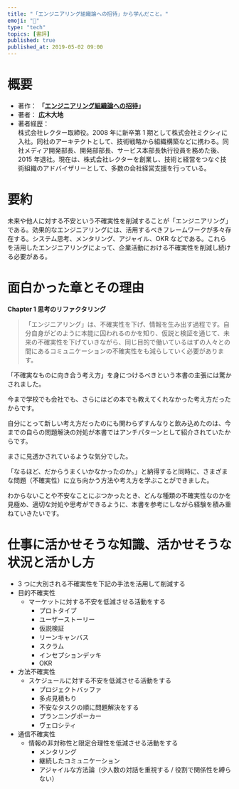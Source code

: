 ```yaml
---
title: "「エンジニアリング組織論への招待」から学んだこと。"
emoji: "📖"
type: "tech"
topics: [書評]
published: true
published_at: 2019-05-02 09:00
---
```


# 概要

- 著作： **「[エンジニアリング組織論への招待](https://amzn.to/3ZkPN3O)」**
- 著者： **広木大地**
- 著者経歴：  
  株式会社レクター取締役。2008 年に新卒第 1 期として株式会社ミクシィに入社。同社のアーキテクトとして、技術戦略から組織構築などに携わる。同社メディア開発部長、開発部部長、サービス本部長執行役員を務めた後、2015 年退社。現在は、株式会社レクターを創業し、技術と経営をつなぐ技術組織のアドバイザリーとして、多数の会社経営支援を行っている。

# 要約

未来や他人に対する不安という不確実性を削減することが「エンジニアリング」である。効果的なエンジニアリングには、活用するべきフレームワークが多々存在する。システム思考、メンタリング、アジャイル、OKR などである。これらを活用したエンジニアリングによって、企業活動における不確実性を削減し続ける必要がある。

# 面白かった章とその理由

**Chapter 1 思考のリファクタリング**

> 「エンジニアリング」は、不確実性を下げ、情報を生み出す過程です。自分自身がどのように本能に囚われるのかを知り、仮説と検証を通じて、未来の不確実性を下げていきながら、同じ目的で働いているはずの人々との間にあるコミュニケーションの不確実性をも減らしていく必要があります。

「不確実なものに向き合う考え方」を身につけるべきという本書の主張には驚かされました。

今まで学校でも会社でも、さらにはどの本でも教えてくれなかった考え方だったからです。

自分にとって新しい考え方だったのにも関わらずすんなりと飲み込めたのは、今までの自らの問題解決の対処が本書ではアンチパターンとして紹介されていたからです。

まさに見透かされているような気分でした。

「なるほど、だからうまくいかなかったのか。」と納得すると同時に、さまざまな問題（不確実性）に立ち向かう方法や考え方を学ぶことができました。

わからないことや不安なことにぶつかったとき、どんな種類の不確実性なのかを見極め、適切な対処や思考ができるように、本書を参考にしながら経験を積み重ねていきたいです。

# 仕事に活かせそうな知識、活かせそうな状況と活かし方

- 3 つに大別される不確実性を下記の手法を活用して削減する
- 目的不確実性
  - マーケットに対する不安を低減させる活動をする
    - プロトタイプ
    - ユーザーストーリー
    - 仮説検証
    - リーンキャンバス
    - スクラム
    - インセプションデッキ
    - OKR
- 方法不確実性
  - スケジュールに対する不安を低減させる活動をする
    - プロジェクトバッファ
    - 多点見積もり
    - 不安なタスクの順に問題解決をする
    - プランニングポーカー
    - ヴェロシティ
- 通信不確実性
  - 情報の非対称性と限定合理性を低減させる活動をする
    - メンタリング
    - 継続したコミュニケーション
    - アジャイルな方法論（少人数の対話を重視する / 役割で関係性を縛らない）
